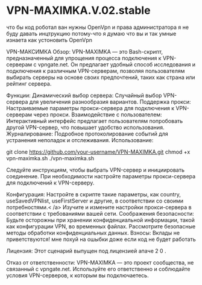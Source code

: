 # VPN-MAXIMKA.V.02.stable
что бы код роботал ван нужны OpenVpn и права администратора  я не буду давать инцтрукцию потому-что  я думаю что вы и так умные изнаета как устоновить OpenVpn

VPN-МАКСИМКА
Обзор:
VPN-MAXIMKA — это Bash-скрипт, предназначенный для упрощения процесса подключения к VPN-серверам с vpngate.net. Он предлагает удобный способ исследования и подключения к различным VPN-серверам, позволяя пользователям выбирать серверы на основе своих предпочтений, таких как страна или рейтинг сервера.

Функции:
Динамический выбор сервера: Случайный выбор VPN-сервера для увеличения разнообразия вариантов.
Поддержка прокси: Настраиваемые параметры прокси-сервера для подключения к VPN-серверам через прокси.
Взаимодействие с пользователем: Интерактивный интерфейс предлагает пользователям попробовать другой VPN-сервер, что повышает удобство использования.
Журналирование: Подробное протоколирование событий для устранения неполадок и отслеживания.
Использование:

git clone https://github.com/your-username/VPN-MAXIMKA.git
chmod +x vpn-maximka.sh
./vpn-maximka.sh

Следуйте инструкциям, чтобы выбрать VPN-сервер и инициировать соединение.
При необходимости настройте параметры прокси-сервера для подключений к VPN-серверу.

Конфигурация:
Настройте в скрипте такие параметры, как country, useSavedVPNlist, useFirstServer и другие, в соответствии со своими потребностями.< /а>
Изучите и измените настройки прокси-сервера в соответствии с требованиями вашей сети.
Соображения безопасности:
Будьте осторожны при хранении конфиденциальной информации, такой как конфигурации VPN, во временных файлах.
Рассмотрите безопасные методы обработки конфиденциальных данных.
Взносы:
Вклады не  приветствуются! мне похуй на ошыбки доже если код не будет работать 

Лицензия:
Этот сценарий выпущен под лицензией апаче 2 0 .

Отказ от ответственности:
VPN-MAXIMKA — это проект сообщества, не связанный с vpngate.net. Используйте его ответственно и соблюдайте условия VPN-серверов, к которым вы подключаетесь.







